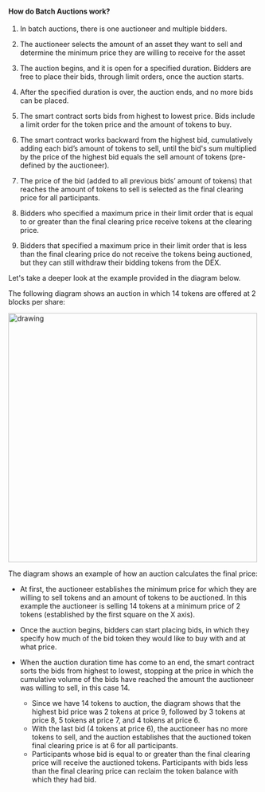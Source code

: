 #### How do Batch Auctions work?

1. In batch auctions, there is one auctioneer and multiple bidders.

2. The auctioneer selects the amount of an asset they want to sell and determine the minimum price they are willing to receive for the asset

3. The auction begins, and it is open for a specified duration. Bidders are free to place their bids, through limit orders, once the auction starts.

4. After the specified duration is over, the auction ends, and no more bids can be placed. 

5. The smart contract sorts bids from highest to lowest price. Bids include a limit order for the token price and the amount of tokens to buy.

6. The smart contract works backward from the highest bid, cumulatively adding each bid’s amount of tokens to sell, until the bid's sum multiplied by the price of the highest bid equals the sell amount of tokens (pre-defined by the auctioneer).

7. The price of the bid (added to all previous bids’ amount of tokens) that reaches the amount of tokens to sell is selected as the final clearing price for all participants. 

8. Bidders who specified a maximum price in their limit order that is equal to or greater than the final clearing price receive tokens at the clearing price. 

9. Bidders that specified a maximum price in their limit order that is less than the final clearing price do not receive the tokens being auctioned, but they can still withdraw their bidding tokens from the DEX. 

Let's take a deeper look at the example provided in the diagram below.


The following diagram shows an auction in which 14 tokens are offered at 2 blocks per share:

<img src="/assets/Gnosis_auction_doc_diagram_GP_auction_diagram.png" alt="drawing" width="500"/>

The diagram shows an example of how an auction calculates the final price:
 
- At first, the auctioneer establishes the minimum price for which they are willing to sell tokens and an amount of tokens to be auctioned. In this example the auctioneer is selling 14 tokens at a minimum price of 2 tokens (established by the first square on the X axis). 

- Once the auction begins, bidders can start placing bids, in which they specify how much of the bid token they would like to buy with and at what price.

- When the auction duration time has come to an end, the smart contract sorts the bids from highest to lowest, stopping at the price in which the cumulative volume of the bids have reached the amount the auctioneer was willing to sell, in this case 14.
    - Since we have 14 tokens to auction, the diagram shows that the highest bid price was 2 tokens at price 9, followed by 3 tokens at price 8, 5 tokens at price 7, and 4 tokens at price 6. 
    - With the last bid (4 tokens at price 6), the auctioneer has no more tokens to sell, and the auction establishes that the auctioned token final clearing price is at 6 for all participants.
    - Participants whose bid is equal to or greater than the final clearing price will receive the auctioned tokens. Participants with bids less than the final clearing price can reclaim the token balance with which they had bid. 
